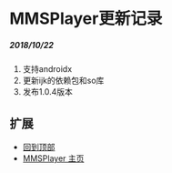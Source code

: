 # MMSPlayer更新记录

##### 2018/10/22
1. 支持androidx
2. 更新ijk的依赖包和so库
3. 发布1.0.4版本

## 扩展
- [回到顶部](https://github.com/LZ9/MMSPlayer/blob/master/mmsplayer/readme_mmsplayer_update.md#mmsplayer更新记录)
- [MMSPlayer 主页](https://github.com/LZ9/MMSPlayer)
